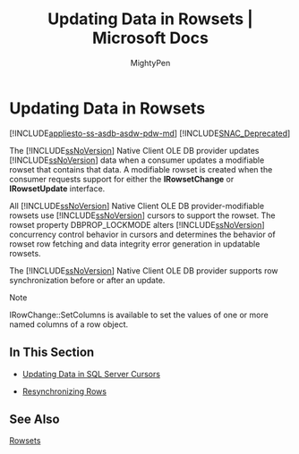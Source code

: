 ﻿---
title: "Updating Data in Rowsets | Microsoft Docs"
ms.custom: ""
ms.date: "03/14/2017"
ms.prod: "sql-non-specified"
ms.prod_service: "database-engine, sql-database, sql-data-warehouse, pdw"
ms.service: ""
ms.component: "native-client-ole-db-rowsets"
ms.reviewer: ""
ms.suite: "sql"
ms.technology: 

ms.tgt_pltfrm: ""
ms.topic: "reference"
helpviewer_keywords: 
  - "updating data [SQL Server]"
  - "rowsets [OLE DB], updating data"
  - "SQL Server Native Client OLE DB provider, rowsets"
  - "OLE DB rowsets, updating data"
  - "SQL Server Native Client OLE DB provider, data updates"
  - "data updates [SQL Server], OLE DB"
ms.assetid: 37769b1c-c480-419a-8c54-5cc420bf73db
caps.latest.revision: 33
author: "MightyPen"
ms.author: "genemi"
manager: "craigg"
ms.workload: "Inactive"
monikerRange: ">= aps-pdw-2016 || = azuresqldb-current || = azure-sqldw-latest || >= sql-server-2016 || = sqlallproducts-allversions"
---
# Updating Data in Rowsets
[!INCLUDE[appliesto-ss-asdb-asdw-pdw-md](../../includes/appliesto-ss-asdb-asdw-pdw-md.md)]
[!INCLUDE[SNAC_Deprecated](../../includes/snac-deprecated.md)]

  The [!INCLUDE[ssNoVersion](../../includes/ssnoversion-md.md)] Native Client OLE DB provider updates [!INCLUDE[ssNoVersion](../../includes/ssnoversion-md.md)] data when a consumer updates a modifiable rowset that contains that data. A modifiable rowset is created when the consumer requests support for either the **IRowsetChange** or **IRowsetUpdate** interface.  
  
 All [!INCLUDE[ssNoVersion](../../includes/ssnoversion-md.md)] Native Client OLE DB provider-modifiable rowsets use [!INCLUDE[ssNoVersion](../../includes/ssnoversion-md.md)] cursors to support the rowset. The rowset property DBPROP_LOCKMODE alters [!INCLUDE[ssNoVersion](../../includes/ssnoversion-md.md)] concurrency control behavior in cursors and determines the behavior of rowset row fetching and data integrity error generation in updatable rowsets.  
  
 The [!INCLUDE[ssNoVersion](../../includes/ssnoversion-md.md)] Native Client OLE DB provider supports row synchronization before or after an update.  
  
> [!NOTE]  
>  IRowChange::SetColumns is available to set the values of one or more named columns of a row object.  
  
## In This Section  
  
-   [Updating Data in SQL Server Cursors](../../relational-databases/native-client-ole-db-rowsets/updating-data-in-sql-server-cursors.md)  
  
-   [Resynchronizing Rows](../../relational-databases/native-client-ole-db-rowsets/updating-data-in-rowsets-resynchronizing-rows.md)  
  
## See Also  
 [Rowsets](../../relational-databases/native-client-ole-db-rowsets/rowsets.md)  
  
  
